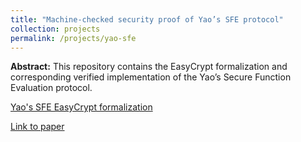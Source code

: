 ```yaml
---
title: "Machine-checked security proof of Yao’s SFE protocol"
collection: projects
permalink: /projects/yao-sfe
---
```

**Abstract:** This repository contains the EasyCrypt formalization and corresponding verified implementation of the Yao’s Secure Function Evaluation protocol.

[Yao's SFE EasyCrypt formalization](https://gitlab.com/gcircuits/yao)

[Link to paper](https://vm2p.github.io/publication/2017-10-paper-ccs17)